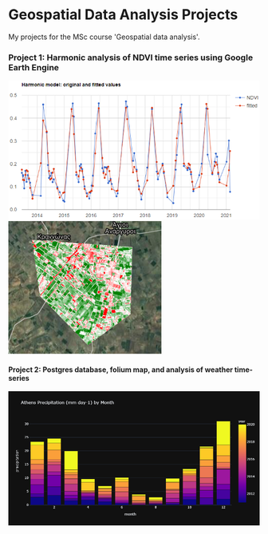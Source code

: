 # Geospatial Data Analysis Projects
My projects for the MSc course 'Geospatial data analysis'.

### Project 1: Harmonic analysis of NDVI time series using Google Earth Engine
<img src="imgs/poly4.png">
<img src="imgs/max_ndvi2019.png">

#### Project 2: Postgres database, folium map, and analysis of weather time-series
<img src="imgs/precipitation.png">
